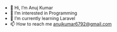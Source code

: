 - 👋 Hi, I’m Anuj Kumar
- 👀 I’m interested in Programming
- 🌱 I’m currently learning Laravel
- 📫 How to reach me anujkumar6792@gmail.com

<!---
Ares-cmd/Ares-cmd is a ✨ special ✨ repository because its `README.md` (this file) appears on your GitHub profile.
You can click the Preview link to take a look at your changes.
--->
